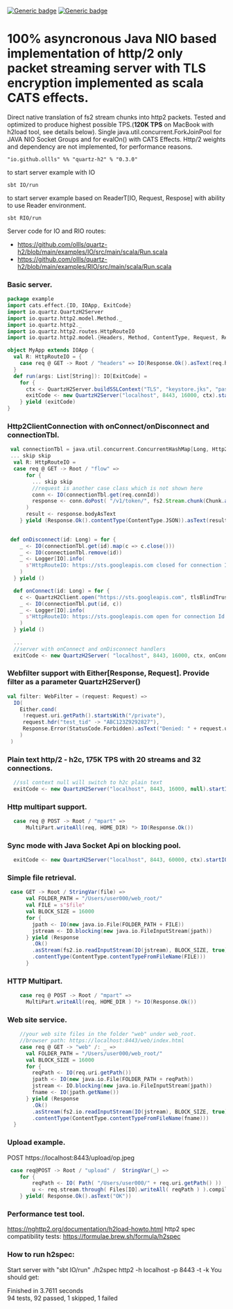 
[![Generic badge](https://img.shields.io/badge/quartz--h2-v0.3.0-blue)](https://repo1.maven.org/maven2/io/github/ollls/quartz-h2_3/0.3.0/)
[![Generic badge](https://img.shields.io/badge/Hello%20World-template-red)](https://github.com/ollls/json-template-qh2)

# 100% asyncronous Java NIO based implementation of **http/2 only** packet streaming server with TLS encryption implemented as scala CATS effects.

Direct native translation of fs2 stream chunks into http2 packets. Tested and optimized to produce highest possible TPS.(**120K TPS** on MacBook with h2load tool, see details below). Single java.util.concurrent.ForkJoinPool for JAVA NIO Socket Groups and for evalOn() with CATS Effects. Http/2 weights and dependency are not implemented, for performance reasons. 

```
"io.github.ollls" %% "quartz-h2" % "0.3.0"
```

to start server example with IO
```
sbt IO/run
```
to start server example based on ReaderT[IO, Request, Respose] with ability to use Reader environment.
```
sbt RIO/run
```
Server code for IO and RIO routes:
* https://github.com/ollls/quartz-h2/blob/main/examples/IO/src/main/scala/Run.scala
* https://github.com/ollls/quartz-h2/blob/main/examples/RIO/src/main/scala/Run.scala


### Basic server.
```scala
package example
import cats.effect.{IO, IOApp, ExitCode}
import io.quartz.QuartzH2Server
import io.quartz.http2.model.Method._
import io.quartz.http2._
import io.quartz.http2.routes.HttpRouteIO
import io.quartz.http2.model.{Headers, Method, ContentType, Request, Response}

object MyApp extends IOApp {
  val R: HttpRouteIO = {
    case req @ GET -> Root / "headers" => IO(Response.Ok().asText(req.headers.printHeaders))
  }
  def run(args: List[String]): IO[ExitCode] =
    for {
      ctx <- QuartzH2Server.buildSSLContext("TLS", "keystore.jks", "password")
      exitCode <- new QuartzH2Server("localhost", 8443, 16000, ctx).startIO(R, sync = false)
    } yield (exitCode)
}
```

### Http2ClientConnection with onConnect/onDisconnect and connectionTbl.

```scala
 val connectionTbl = java.util.concurrent.ConcurrentHashMap[Long, Http2ClientConnection](100).asScala
 ... skip skip 
  val R: HttpRouteIO = 
  case req @ GET -> Root / "flow" =>
      for {
        ... skip skip
        //request is another case class which is not shown here
        conn <- IO(connectionTbl.get(req.connId))
        response <- conn.doPost( "/v1/token/", fs2.Stream.chunk(Chunk.array(writeToArray(request))), Headers().contentType( ContentType.JSON )
      )
      result <- response.bodyAsText
    } yield (Response.Ok().contentType(ContentType.JSON)).asText(result)

 
 def onDisconnect(id: Long) = for {
    _ <- IO(connectionTbl.get(id).map(c => c.close()))
    _ <- IO(connectionTbl.remove(id))
    _ <- Logger[IO].info(
      s"HttpRouteIO: https://sts.googleapis.com closed for connection Id = $id"
    )
  } yield ()

  def onConnect(id: Long) = for {
    c <- QuartzH2Client.open("https://sts.googleapis.com", tlsBlindTrust = true)
    _ <- IO(connectionTbl.put(id, c))
    _ <- Logger[IO].info(
      s"HttpRouteIO: https://sts.googleapis.com open for connection Id = $id"
    )
  } yield ()
  
  ...
  //server with onConnect and onDisconnect handlers
  exitCode <- new QuartzH2Server( "localhost", 8443, 16000, ctx, onConnect = onConnect, onDisconnect = onDisconnect).startIO(R, sync = false)

```


### Webfilter support with Either[Response, Request]. Provide filter as a parameter QuartzH2Server()
```scala
val filter: WebFilter = (request: Request) =>
  IO(
    Either.cond(
     !request.uri.getPath().startsWith("/private"),
     request.hdr("test_tid" -> "ABC123Z9292827"),
     Response.Error(StatusCode.Forbidden).asText("Denied: " + request.uri.getPath())
    )
 )    
```
### Plain text http/2 - h2c, 175K TPS with 20 streams and 32 connections.
```scala
  //ssl context null will switch to h2c plain text
  exitCode <- new QuartzH2Server("localhost", 8443, 16000, null).startIO(R, filter, sync = false)
```  
### Http multipart support.
```scala
  case req @ POST -> Root / "mpart" =>
      MultiPart.writeAll(req, HOME_DIR) *> IO(Response.Ok())
```
### Sync mode with Java Socket Api on blocking pool.
```scala
  exitCode <- new QuartzH2Server("localhost", 8443, 60000, ctx).startIO( R, sync = false)
```
### Simple file retrieval.
```scala
 case GET -> Root / StringVar(file) =>
      val FOLDER_PATH = "/Users/user000/web_root/"
      val FILE = s"$file"
      val BLOCK_SIZE = 16000
      for {
        jpath <- IO(new java.io.File(FOLDER_PATH + FILE))
        jstream <- IO.blocking(new java.io.FileInputStream(jpath))
      } yield (Response
        .Ok()
        .asStream(fs2.io.readInputStream(IO(jstream), BLOCK_SIZE, true))
        .contentType(ContentType.contentTypeFromFileName(FILE)))
      } 
```
### HTTP Multipart.
```scala
    case req @ POST -> Root / "mpart" =>
      MultiPart.writeAll(req, HOME_DIR ) *> IO(Response.Ok())
```
### Web site service.
```scala
    //your web site files in the folder "web" under web_root.    
    //browser path: https://localhost:8443/web/index.html
    case req @ GET -> "web" /: _ =>
      val FOLDER_PATH = "/Users/user000/web_root/"
      val BLOCK_SIZE = 16000
      for {
        reqPath <- IO(req.uri.getPath())
        jpath <- IO(new java.io.File(FOLDER_PATH + reqPath))
        jstream <- IO.blocking(new java.io.FileInputStream(jpath))
        fname <- IO(jpath.getName())
      } yield (Response
        .Ok()
        .asStream(fs2.io.readInputStream(IO(jstream), BLOCK_SIZE, true))
        .contentType(ContentType.contentTypeFromFileName(fname)))
  }
  ```
### Upload example.

POST https://localhost:8443/upload/op.jpeg
```scala
 case req@POST -> Root / "upload" /  StringVar(_) => 
    for {
        reqPath <- IO( Path( "/Users/user000/" + req.uri.getPath() ))
        u <- req.stream.through( Files[IO].writeAll( reqPath ) ).compile.drain
    } yield( Response.Ok().asText("OK"))
```


### Performance test tool.

https://nghttp2.org/documentation/h2load-howto.html
http2 spec compatibility tests: https://formulae.brew.sh/formula/h2spec

### How to run h2spec:

Start server with "sbt IO/run"
./h2spec http2 -h localhost -p 8443 -t -k
You should get:

Finished in 3.7611 seconds<br>
94 tests, 92 passed, 1 skipped, 1 failed<br>
